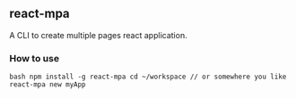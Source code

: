 ## react-mpa
A CLI to create multiple pages react application.

### How to use
`bash
    npm install -g react-mpa
    cd ~/workspace // or somewhere you like
    react-mpa new myApp
`